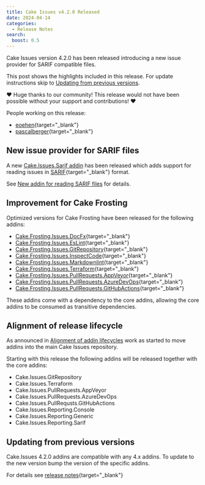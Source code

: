 ```yaml
---
title: Cake Issues v4.2.0 Released
date: 2024-04-14
categories:
  - Release Notes
search:
  boost: 0.5
---
```


Cake Issues version 4.2.0 has been released introducing a new issue provider for SARIF compatible files.

<!-- more -->

This post shows the highlights included in this release.
For update instructions skip to [Updating from previous versions](#updating-from-previous-versions).

❤ Huge thanks to our community! This release would not have been possible without your support and contributions! ❤

People working on this release:

* [eoehen](https://github.com/eoehen){target="_blank"}
* [pascalberger](https://github.com/pascalberger){target="_blank"}

## New issue provider for SARIF files

A new [Cake.Issues.Sarif addin] has been released which adds support for reading issues in [SARIF]{target="_blank"} format.

See [New addin for reading SARIF files](2024-04-14-sarif-issue-provider.md) for details.

## Improvement for Cake Frosting

Optimized versions for Cake Frosting have been released for the following addins:

* [Cake.Frosting.Issues.DocFx]{target="_blank"}
* [Cake.Frosting.Issues.EsLint]{target="_blank"}
* [Cake.Frosting.Issues.GitRepository]{target="_blank"}
* [Cake.Frosting.Issues.InspectCode]{target="_blank"}
* [Cake.Frosting.Issues.Markdownlint]{target="_blank"}
* [Cake.Frosting.Issues.Terraform]{target="_blank"}
* [Cake.Frosting.Issues.PullRequests.AppVeyor]{target="_blank"}
* [Cake.Frosting.Issues.PullRequests.AzureDevOps]{target="_blank"}
* [Cake.Frosting.Issues.PullRequests.GitHubActions]{target="_blank"}

These addins come with a dependency to the core addins, allowing the core addins to be consumed as transitive dependencies.

## Alignment of release lifecycle

As announced in [Alignment of addin lifecycles](2024-01-14-align-addin-lifecycle.md) work as started to move
addins into the main Cake Issues repository.

Starting with this release the following addins will be released together with the core addins:

* Cake.Issues.GitRepository
* Cake.Issues.Terraform
* Cake.Issues.PullRequests.AppVeyor
* Cake.Issues.PullRequests.AzureDevOps
* Cake.Issues.PullRequsts.GitHubActions
* Cake.Issues.Reporting.Console
* Cake.Issues.Reporting.Generic
* Cake.Issues.Reporting.Sarif

## Updating from previous versions

Cake.Issues 4.2.0 addins are compatible with any 4.x addins.
To update to the new version bump the version of the specific addins.

For details see [release notes](https://github.com/cake-contrib/Cake.Issues/releases/tag/4.2.0){target="_blank"}

[Cake.Issues.Sarif addin]: ../../documentation/issue-providers/sarif/index.md
[SARIF]: https://sarifweb.azurewebsites.net/
[Cake.Frosting.Issues.DocFx]: https://www.nuget.org/packages/Cake.Frosting.Issues.DocFx
[Cake.Frosting.Issues.EsLint]: https://www.nuget.org/packages/Cake.Frosting.Issues.EsLint
[Cake.Frosting.Issues.GitRepository]: https://www.nuget.org/packages/Cake.Frosting.Issues.GitRepository
[Cake.Frosting.Issues.InspectCode]: https://www.nuget.org/packages/Cake.Frosting.Issues.InspectCode
[Cake.Frosting.Issues.Markdownlint]: https://www.nuget.org/packages/Cake.Frosting.Issues.Markdownlint
[Cake.Frosting.Issues.Terraform]: https://www.nuget.org/packages/Cake.Frosting.Issues.Terraform
[Cake.Frosting.Issues.PullRequests.AppVeyor]: https://www.nuget.org/packages/Cake.Frosting.Issues.PullRequests.AppVeyor
[Cake.Frosting.Issues.PullRequests.AzureDevOps]: https://www.nuget.org/packages/Cake.Frosting.Issues.PullRequests.AzureDevOps
[Cake.Frosting.Issues.PullRequests.GitHubActions]: https://www.nuget.org/packages/Cake.Frosting.Issues.PullRequests.GitHubActions
